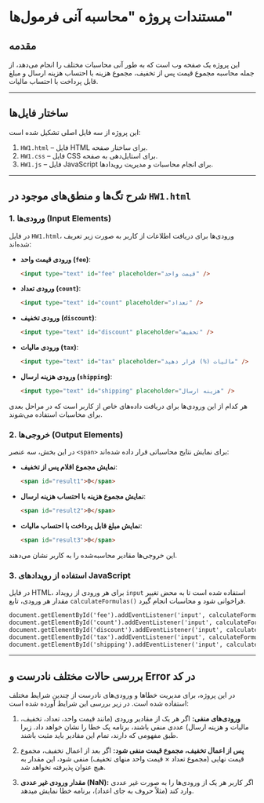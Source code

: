 # مستندات پروژه "محاسبه آنی فرمول‌ها"

## مقدمه
این پروژه یک صفحه وب است که به طور آنی محاسبات مختلف را انجام می‌دهد، از جمله محاسبه مجموع قیمت پس از تخفیف، مجموع هزینه با احتساب هزینه ارسال و مبلغ قابل پرداخت با احتساب مالیات.

---

## ساختار فایل‌ها
این پروژه از سه فایل اصلی تشکیل شده است:
1. `HW1.html` – فایل HTML برای ساختار صفحه.
2. `HW1.css` – فایل CSS برای استایل‌دهی به صفحه.
3. `HW1.js` – فایل JavaScript برای انجام محاسبات و مدیریت رویدادها.

---

## شرح تگ‌ها و منطق‌های موجود در `HW1.html`

### 1. **ورودی‌ها (Input Elements)**
در فایل `HW1.html`، ورودی‌ها برای دریافت اطلاعات از کاربر به صورت زیر تعریف شده‌اند:

- **ورودی قیمت واحد (`fee`)**:
    ```html
    <input type="text" id="fee" placeholder="قيمت واحد" />
    ```

- **ورودی تعداد (`count`)**:
    ```html
    <input type="text" id="count" placeholder="تعداد" />
    ```

- **ورودی تخفیف (`discount`)**:
    ```html
    <input type="text" id="discount" placeholder="تخفيف" />
    ```

- **ورودی مالیات (`tax`)**:
    ```html
    <input type="text" id="tax" placeholder="مالیات (%) قرار دهید" />
    ```

- **ورودی هزینه ارسال (`shipping`)**:
    ```html
    <input type="text" id="shipping" placeholder="هزینه ارسال" />
    ```

هر کدام از این ورودی‌ها برای دریافت داده‌های خاص از کاربر است که در مراحل بعدی برای محاسبات استفاده می‌شوند.

### 2. **خروجی‌ها (Output Elements)**
در این بخش، سه عنصر `<span>` برای نمایش نتایج محاسباتی قرار داده شده‌اند:

- **نمایش مجموع اقلام پس از تخفیف**:
    ```html
    <span id="result1">0</span>
    ```

- **نمایش مجموع هزینه با احتساب هزینه ارسال**:
    ```html
    <span id="result2">0</span>
    ```

- **نمایش مبلغ قابل پرداخت با احتساب مالیات**:
    ```html
    <span id="result3">0</span>
    ```

این خروجی‌ها مقادیر محاسبه‌شده را به کاربر نشان می‌دهند.

### 3. **استفاده از رویدادهای JavaScript**
در فایل HTML، برای هر ورودی از رویداد `input` استفاده شده است تا به محض تغییر مقدار هر ورودی، تابع `calculateFormulas()` فراخوانی شود و محاسبات انجام گیرد.

```html
document.getElementById('fee').addEventListener('input', calculateFormulas);
document.getElementById('count').addEventListener('input', calculateFormulas);
document.getElementById('discount').addEventListener('input', calculateFormulas);
document.getElementById('tax').addEventListener('input', calculateFormulas);
document.getElementById('shipping').addEventListener('input', calculateFormulas);
```
----

## بررسی حالات مختلف نادرست و Error در کد

در این پروژه، برای مدیریت خطاها و ورودی‌های نادرست از چندین شرایط مختلف استفاده شده است. در زیر بررسی این شرایط آورده شده است:

1. **ورودی‌های منفی:**
   اگر هر یک از مقادیر ورودی (مانند قیمت واحد، تعداد، تخفیف، مالیات و هزینه ارسال) عددی منفی باشند، برنامه یک خطا را نشان خواهد داد. زیرا طبق مفهومی که دارند، تمام این مقادیر باید مثبت باشند.

   
2. **پس از اعمال تخفیف، مجموع قیمت منفی شود:**
اگر بعد از اعمال تخفیف، مجموع قیمت نهایی (مجموع تعداد × قیمت واحد منهای تخفیف) منفی شود، این مقدار به هیچ عنوان پذیرفته نخواهد شد.


3. **مقدار ورودی غیر عددی (NaN):**
اگر کاربر هر یک از ورودی‌ها را به صورت غیر عددی وارد کند (مثلاً حروف به جای اعداد)، برنامه خطا نمایش میدهد.




